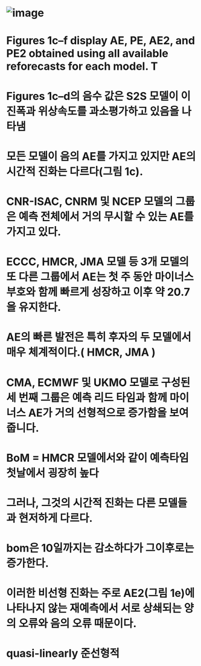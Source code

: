 # ![image](https://user-images.githubusercontent.com/73323188/132989399-ce37eb7b-d2e0-4afc-965b-022a438e01cc.png)


# Figures 1c–f display AE, PE, AE2, and PE2 obtained using all available reforecasts for each model. T
# Figures 1c–d의 음수 값은 S2S 모델이 이 진폭과 위상속도를 과소평가하고 있음을 나타냄 
# 모든 모델이 음의 AE를 가지고 있지만 AE의 시간적 진화는 다르다(그림 1c).

# CNR-ISAC, CNRM 및 NCEP 모델의 그룹은 예측 전체에서 거의 무시할 수 있는 AE를 가지고 있다.

# ECCC, HMCR, JMA 모델 등 3개 모델의 또 다른 그룹에서 AE는 첫 주 동안 마이너스 부호와 함께 빠르게 성장하고 이후 약 20.7을 유지한다.
# AE의 빠른 발전은 특히 후자의 두 모델에서 매우 체계적이다.( HMCR, JMA )
# CMA, ECMWF 및 UKMO 모델로 구성된 세 번째 그룹은 예측 리드 타임과 함께 마이너스 AE가 거의 선형적으로 증가함을 보여줍니다.

# BoM = HMCR 모델에서와 같이 예측타임 첫날에서 굉장히 높다

# 그러나, 그것의 시간적 진화는 다른 모델들과 현저하게 다르다.
# bom은 10일까지는 감소하다가 그이후로는 증가한다.


# 이러한 비선형 진화는 주로 AE2(그림 1e)에 나타나지 않는 재예측에서 서로 상쇄되는 양의 오류와 음의 오류 때문이다.

# quasi-linearly 준선형적
